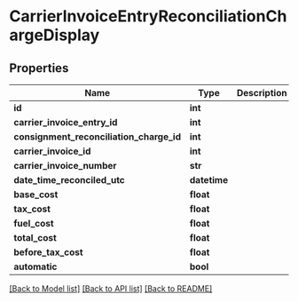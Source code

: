 # CarrierInvoiceEntryReconciliationChargeDisplay

## Properties
Name | Type | Description | Notes
------------ | ------------- | ------------- | -------------
**id** | **int** |  | [optional] 
**carrier_invoice_entry_id** | **int** |  | [optional] 
**consignment_reconciliation_charge_id** | **int** |  | [optional] 
**carrier_invoice_id** | **int** |  | [optional] 
**carrier_invoice_number** | **str** |  | [optional] 
**date_time_reconciled_utc** | **datetime** |  | [optional] 
**base_cost** | **float** |  | [optional] 
**tax_cost** | **float** |  | [optional] 
**fuel_cost** | **float** |  | [optional] 
**total_cost** | **float** |  | [optional] 
**before_tax_cost** | **float** |  | [optional] 
**automatic** | **bool** |  | [optional] 

[[Back to Model list]](../README.md#documentation-for-models) [[Back to API list]](../README.md#documentation-for-api-endpoints) [[Back to README]](../README.md)

